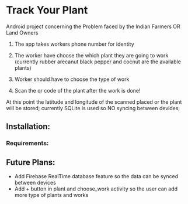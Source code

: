 # Track Your Plant

Android project concerning the Problem faced by the Indian Farmers OR Land Owners

1.  The app takes workers phone number for identity


2.  The worker have choose the which plant they are going to work (currently rubber arecanut black pepper and cocnut are the available plants)


3.  Worker should have to choose the type of work 


4.  Scan the qr code of the plant after the work is done!


At this point the latitude and longitude of the scanned placed or the plant will be stored; currently
SQLite is used so NO syncing between devides; 

## Installation:
### Requirements:
## Future Plans:

*   Add Firebase RealTime database feature so the data can be synced between devices 
*   Add + button in plant and choose_work activity so the user can add more type of plants and works


